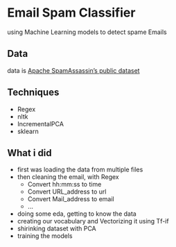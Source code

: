 # Email Spam Classifier
using Machine Learning models to detect spame Emails
## Data
data is [Apache SpamAssassin’s public dataset](https://spamassassin.apache.org/old/publiccorpus/)

## Techniques
 - Regex
 - nltk
 - IncrementalPCA
 - sklearn

## What i did
 - first was loading the data from multiple files
 - then cleaning the email, with Regex 
    - Convert hh:mm:ss to time
    - Convert URL_address to url
    - Convert Mail_address to email
    - ...
 - doing some eda, getting to know the data
 - creating our vocabulary and Vectorizing it using Tf-if
 - shirinking dataset with PCA
 - training the models
